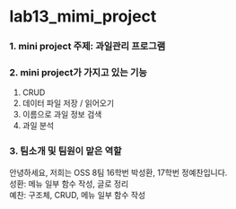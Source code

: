 # lab13_mimi_project

### 1. mini project 주제: 과일관리 프로그램

### 2. mini project가 가지고 있는 기능
1) CRUD
2) 데이터 파일 저장 / 읽어오기
3) 이름으로 과일 정보 검색
4) 과일 분석


### 3. 팀소개 및 팀원이 맡은 역할
안녕하세요, 저희는 OSS 8팀 16학번 박성환, 17학번 정예찬입니다.  
성환: 메뉴 일부 함수 작성, 글로 정리  
예찬: 구조체, CRUD, 메뉴 일부 함수 작성 
 
 
